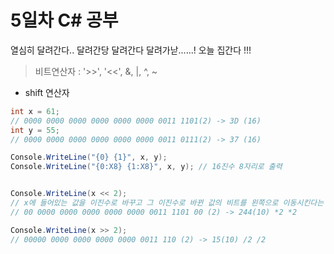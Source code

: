 # 5일차 C# 공부
열심히 달려간다.. 달려간당 달려간다 달려가낟......! 오늘 집간다 !!!

> 비트연산자 : 
'>>', '<<', &, |, ^, ~

* shift 연산자
```c#
int x = 61; 
// 0000 0000 0000 0000 0000 0000 0011 1101(2) -> 3D (16)
int y = 55; 
// 0000 0000 0000 0000 0000 0000 0011 0111(2) -> 37 (16)

Console.WriteLine("{0} {1}", x, y);
Console.WriteLine("{0:X8} {1:X8}", x, y); // 16진수 8자리로 출력


Console.WriteLine(x << 2);
// x에 들어있는 값을 이진수로 바꾸고 그 이진수로 바뀐 값의 비트를 왼쪽으로 이동시킨다는 의미
// 00 0000 0000 0000 0000 0000 0011 1101 00 (2) -> 244(10) *2 *2

Console.WriteLine(x >> 2);
// 00000 0000 0000 0000 0000 0011 110 (2) -> 15(10) /2 /2
```

